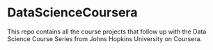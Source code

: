 # DataScienceCoursera
This repo contains all the course projects that follow up with the Data Science Course Series from Johns Hopkins University on Coursera.
